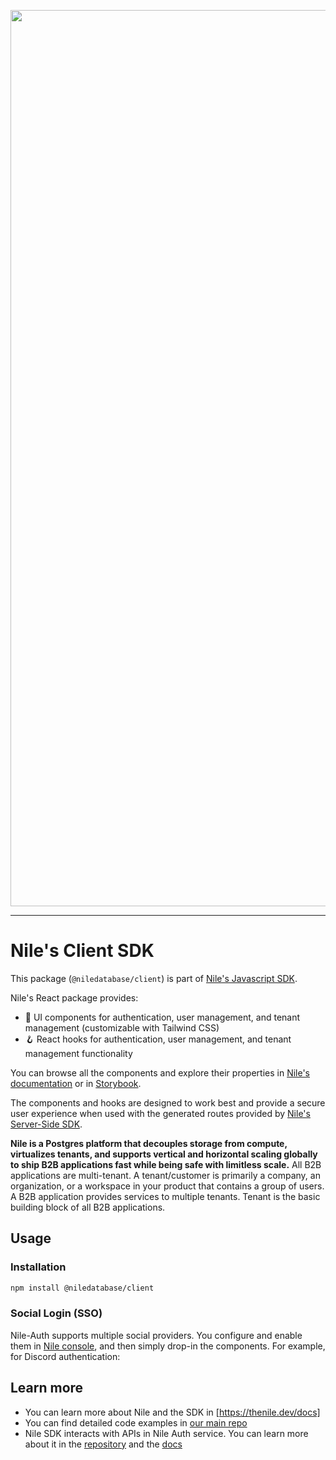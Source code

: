 <p align="center">
  <img width="1434" alt="Screen Shot 2024-09-18 at 9 20 04 AM" src="https://github.com/user-attachments/assets/20585883-5cdc-4f15-93d3-dc150e87bc11">
</p>

---

# Nile's Client SDK

This package (`@niledatabase/client`) is part of [Nile's Javascript SDK](https://github.com/niledatabase/nile-js/tree/main).

Nile's React package provides:

- 🎨 UI components for authentication, user management, and tenant management (customizable with Tailwind CSS)
- 🪝 React hooks for authentication, user management, and tenant management functionality

You can browse all the components and explore their properties in [Nile's documentation](https://www.thenile.dev/docs/auth/components/signin) or in [Storybook](https://storybook.thenile.dev).

The components and hooks are designed to work best and provide a secure user experience when used with the generated routes provided by [Nile's Server-Side SDK](https://www.npmjs.com/package/@niledatabase/server).

**Nile is a Postgres platform that decouples storage from compute, virtualizes tenants, and supports vertical and horizontal scaling globally to ship B2B applications fast while being safe with limitless scale.** All B2B applications are multi-tenant. A tenant/customer is primarily a company, an organization, or a workspace in your product that contains a group of users. A B2B application provides services to multiple tenants. Tenant is the basic building block of all B2B applications.

## Usage

### Installation

```bash
npm install @niledatabase/client
```

### Social Login (SSO)

Nile-Auth supports multiple social providers. You configure and enable them in [Nile console](https://console.thenile.dev), and then simply drop-in the components. For example, for Discord authentication:

## Learn more

- You can learn more about Nile and the SDK in [https://thenile.dev/docs]
- You can find detailed code examples in [our main repo](https://github.com/niledatabase/niledatabase)
- Nile SDK interacts with APIs in Nile Auth service. You can learn more about it in the [repository](https://github.com/niledatabase/nile-auth) and the [docs](https://thenile.dev/docs/auth)
